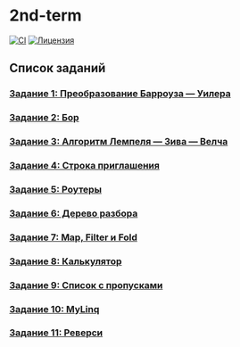 # 2nd-term

[![CI](https://github.com/Andrw-404/2nd-term/actions/workflows/ci.yml/badge.svg)](https://github.com/Andrw-404/2nd-term/actions/workflows/ci.yml)
[![Лицензия](https://img.shields.io/badge/license-MIT-blue.svg)](LICENSE)

## Список заданий

### [Задание 1: Преобразование Барроуза — Уилера](https://github.com/Andrw-404/2nd-term/tree/BWT/BWT/BWT)

### [Задание 2: Бор](https://github.com/Andrw-404/2nd-term/tree/trie/Trie)

### [Задание 3: Алгоритм Лемпеля — Зива — Велча](https://github.com/Andrw-404/2nd-term/tree/LZW/LZWAlgorithm)

### [Задание 4: Строка приглашения](https://github.com/Andrw-404/2nd-term/tree/invitationString/invitationString)

### [Задание 5: Роутеры](https://github.com/Andrw-404/2nd-term/tree/routers/Routers)

### [Задание 6: Дерево разбора](https://github.com/Andrw-404/2nd-term/tree/parsingTree/ParsingTree)

### [Задание 7: Map, Filter и Fold](https://github.com/Andrw-404/2nd-term/tree/MapFilterFold/FunctionalUtils)

### [Задание 8: Калькулятор](https://github.com/Andrw-404/2nd-term/tree/calculator/CalculatorOnForms2)

### [Задание 9: Список с пропусками](https://github.com/Andrw-404/2nd-term/tree/skipList/skipList)

### [Задание 10: MyLinq](https://github.com/Andrw-404/2nd-term/tree/MyLinq/MyLinqMethods)

### [Задание 11: Реверси](https://github.com/Andrw-404/2nd-term/tree/reversi/reversi)